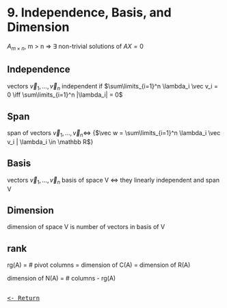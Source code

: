 # 9. Independence, Basis, and Dimension

$A_{m\times n}$, m > n ⇒ $\exists$ non-trivial solutions of $AX = 0$

## Independence

vectors $\vec v_1, … , \vec v_n$ independent if $\sum\limits_{i=1}^n \lambda_i \vec v_i = 0 \iff \sum\limits_{i=1}^n |\lambda_i| = 0$

## Span

span of vectors $\vec v_1, … , \vec v_n \iff$ {$\vec w = \sum\limits_{i=1}^n \lambda_i \vec v_i | \lambda_i \in \mathbb R$}

## Basis

vectors $\vec v_1, … , \vec v_n$ basis of space V $\iff$ they linearly independent and span V

## Dimension

dimension of space V is number of vectors in basis of V

## rank

rg(A) = # pivot columns = dimension of C(A) = dimension of R(A)

dimension of N(A) = # columns - rg(A)

[<kbd><br><- Return<br></kbd>](MIT.md)
